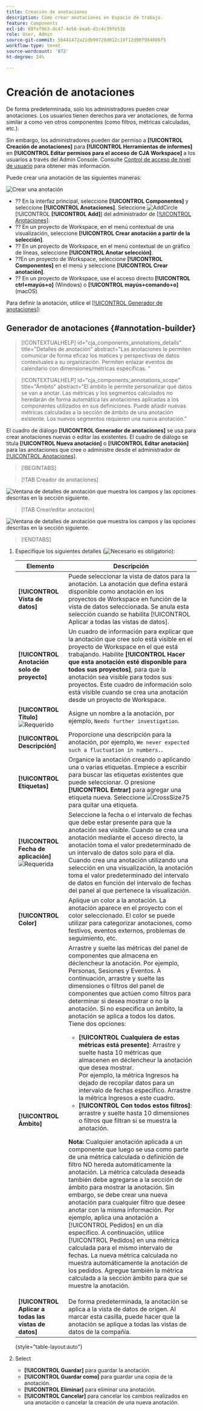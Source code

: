 ```yaml
---
title: Creación de anotaciones
description: Cómo crear anotaciones en Espacio de trabajo.
feature: Components
exl-id: 68fef9b3-dc47-4e56-bea6-d1c4c39fb51b
role: User, Admin
source-git-commit: 5b441472a21db99728d012c19f12d98f984086f5
workflow-type: tm+mt
source-wordcount: '872'
ht-degree: 24%

---
```


# Creación de anotaciones

De forma predeterminada, solo los administradores pueden crear anotaciones. Los usuarios tienen derechos para ver anotaciones, de forma similar a como ven otros componentes (como filtros, métricas calculadas, etc.).

Sin embargo, los administradores pueden dar permiso a **[!UICONTROL Creación de anotaciones]** para **[!UICONTROL Herramientas de informes]** en **[!UICONTROL Editar permisos para el acceso de CJA Workspace]** a los usuarios a través del Admin Console. Consulte [Control de acceso de nivel de usuario](/help/technotes/access-control.md#user-level-access) para obtener más información.

Puede crear una anotación de las siguientes maneras:

![Crear una anotación](assets/create-annotation.png)

* ?? En la interfaz principal, seleccione **[!UICONTROL Componentes]** y seleccione **[!UICONTROL Anotaciones]**. Seleccione ![AddCircle](/help/assets/icons/AddCircle.svg) [!UICONTROL **[!UICONTROL Add]**] del administrador de [[!UICONTROL Anotaciones]](/help/components/annotations/manage-annotations.md).
* ?? En un proyecto de Workspace, en el menú contextual de una visualización, seleccione **[!UICONTROL Crear anotación a partir de la selección]**.
* ?? En un proyecto de Workspace, en el menú contextual de un gráfico de líneas, seleccione **[!UICONTROL Anotar selección]**.
* ??En un proyecto de Workspace, seleccione **[!UICONTROL Componentes]** en el menú y seleccione **[!UICONTROL Crear anotación]**.
* ?? En un proyecto de Workspace, use el acceso directo **[!UICONTROL ctrl+mayús+o]** (Windows) o **[!UICONTROL mayús+comando+o]** (macOS)

Para definir la anotación, utilice el [[!UICONTROL Generador de anotaciones]](#annotation-builder):

<!-- Should we really mention API here. If so, we can do it all over the place in the docs...
| **Use the [Customer Journey Analytics Annotations API](https://developer.adobe.com/cja-apis/docs/endpoints/annotations/)** | The Customer Journey Analytics Annotations APIs allow you to create, update, or retrieve annotations programmatically through Adobe Developer. These APIs use the same data and methods that Adobe uses inside the product UI. |
-->


## Generador de anotaciones {#annotation-builder}

<!-- markdownlint-disable MD034 -->

>[!CONTEXTUALHELP]
>id="cja_components_annotations_details"
>title="Detalles de anotación"
>abstract="Las anotaciones le permiten comunicar de forma eficaz los matices y perspectivas de datos contextuales a su organización. Permiten enlazar eventos de calendario con dimensiones/métricas específicas. "

<!-- markdownlint-enable MD034 -->

<!-- markdownlint-disable MD034 -->

>[!CONTEXTUALHELP]
>id="cja_components_annotations_scope"
>title="Ámbito"
>abstract="El ámbito le permite personalizar qué datos se van a anotar. Las métricas y los segmentos calculados no heredarán de forma automática las anotaciones aplicadas a los componentes utilizados en sus definiciones. Puede añadir nuevas métricas calculadas a la sección de ámbito de una anotación existente. Los nuevos segmentos requieren una nueva anotación."

<!-- markdownlint-enable MD034 -->


El cuadro de diálogo **[!UICONTROL Generador de anotaciones]** se usa para crear anotaciones nuevas o editar las existentes. El cuadro de diálogo se titula **[!UICONTROL Nueva anotación]** o **[!UICONTROL Editar anotación]** para las anotaciones que cree o administre desde el administrador de [[!UICONTROL Anotaciones]](/help/components/annotations/manage-annotations.md).


>[!BEGINTABS]

>[!TAB Creador de anotaciones]

![Ventana de detalles de anotación que muestra los campos y las opciones descritas en la sección siguiente.](assets/annotation-builder.png)

>[!TAB Crear/editar anotación]

![Ventana de detalles de anotación que muestra los campos y las opciones descritas en la sección siguiente.](assets/create-edit-annotation.png)

>[!ENDTABS]

1. Especifique los siguientes detalles (![Necesario](/help/assets/icons/Required.svg) es obligatorio):

   | Elemento | Descripción |
   | --- | --- |
   | **[!UICONTROL Vista de datos]** | Puede seleccionar la vista de datos para la anotación. La anotación que defina estará disponible como anotación en los proyectos de Workspace en función de la vista de datos seleccionada. Se anula esta selección cuando se habilita [!UICONTROL Aplicar a todas las vistas de datos]. |
   | **[!UICONTROL Anotación solo de proyecto]** | Un cuadro de información para explicar que la anotación que cree solo está visible en el proyecto de Workspace en el que está trabajando. Habilite **[!UICONTROL Hacer que esta anotación esté disponible para todos sus proyectos]**, para que la anotación sea visible para todos sus proyectos. Este cuadro de información solo está visible cuando se crea una anotación desde un proyecto de Workspace. |
   | **[!UICONTROL Título]** ![Requerido](/help/assets/icons/Required.svg) | Asigne un nombre a la anotación, por ejemplo, `Needs further investigation`. |
   | **[!UICONTROL Descripción]** | Proporcione una descripción para la anotación, por ejemplo, `We never expected such a fluctuation in numbers.`. |
   | **[!UICONTROL Etiquetas]** | Organice la anotación creando o aplicando una o varias etiquetas. Empiece a escribir para buscar las etiquetas existentes que puede seleccionar. O presione **[!UICONTROL Entrar]** para agregar una etiqueta nueva. Seleccione ![CrossSize75](/help/assets/icons/CrossSize75.svg) para quitar una etiqueta. |
   | **[!UICONTROL Fecha de aplicación]** ![Requerida](/help/assets/icons/Required.svg) | Seleccione la fecha o el intervalo de fechas que debe estar presente para que la anotación sea visible. Cuando se crea una anotación mediante el acceso directo, la anotación toma el valor predeterminado de un intervalo de datos solo para el día. Cuando crea una anotación utilizando una selección en una visualización, la anotación toma el valor predeterminado del intervalo de datos en función del intervalo de fechas del panel al que pertenece la visualización. |
   | **[!UICONTROL Color]** | Aplique un color a la anotación. La anotación aparece en el proyecto con el color seleccionado. El color se puede utilizar para categorizar anotaciones, como festivos, eventos externos, problemas de seguimiento, etc. |
   | **[!UICONTROL Ámbito]** | Arrastre y suelte las métricas del panel de componentes que almacena en déclencheur la anotación. Por ejemplo, Personas, Sesiones y Eventos. A continuación, arrastre y suelte las dimensiones o filtros del panel de componentes que actúen como filtros para determinar si desea mostrar o no la anotación. Si no especifica un ámbito, la anotación se aplica a todos los datos. <br/>Tiene dos opciones:<ul><li>**[!UICONTROL Cualquiera de estas métricas está presente]**: Arrastre y suelte hasta 10 métricas que almacenen en déclencheur la anotación que desea mostrar.<br/>Por ejemplo, la métrica Ingresos ha dejado de recopilar datos para un intervalo de fechas específico. Arrastre la métrica Ingresos a este cuadro.</li><li>**[!UICONTROL Con todos estos filtros]**: arrastre y suelte hasta 10 dimensiones o filtros que filtran si se muestra la anotación.</li></ul><p><p>**Nota:** Cualquier anotación aplicada a un componente que luego se usa como parte de una métrica calculada o definición de filtro NO hereda automáticamente la anotación. La métrica calculada deseada también debe agregarse a la sección de ámbito para mostrar la anotación. Sin embargo, se debe crear una nueva anotación para cualquier filtro que desee anotar con la misma información. Por ejemplo, aplica una anotación a [!UICONTROL Pedidos] en un día específico. A continuación, utilice [!UICONTROL Pedidos] en una métrica calculada para el mismo intervalo de fechas. La nueva métrica calculada no muestra automáticamente la anotación de los pedidos. Agregue también la métrica calculada a la sección ámbito para que se muestre la anotación. |
   | **[!UICONTROL Aplicar a todas las vistas de datos]** | De forma predeterminada, la anotación se aplica a la vista de datos de origen. Al marcar esta casilla, puede hacer que la anotación se aplique a todas las vistas de datos de la compañía. |

   {style="table-layout:auto"}

1. Select
   * **[!UICONTROL Guardar]** para guardar la anotación.
   * **[!UICONTROL Guardar como]** para guardar una copia de la anotación.
   * **[!UICONTROL Eliminar]** para eliminar una anotación.
   * **[!UICONTROL Cancelar]** para cancelar los cambios realizados en una anotación o cancelar la creación de una nueva anotación.
